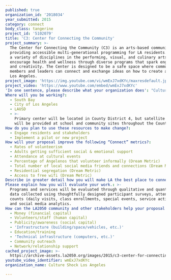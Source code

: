 ```yaml
---
published: true
organization_id: '2018034'
year_submitted: 2015
category: connect
body_class: tangerine
project_id: '5102079'
title: 'C3: Center for Connecting the Community'
project_summary: >-
  The Center for Connecting the Community (C3) is an arts-based community center
  providing accessible multi-generational programming for LA residents. Through
  a variety of disciplines in the performing, visual, and culinary arts, C3 will
  encourage health and wellness through diverse programs that spark engagement
  and creativity. The Center is designed to be a safe space where community
  members and leaders can connect and exchange ideas on how to create a vibrant
  Los Angeles. 
project_image: 'https://img.youtube.com/vi/wmExJ7xdKYc/maxresdefault.jpg'
project_video: 'https://www.youtube.com/embed/wmExJ7xdKYc'
'In one sentence, please describe what your organization does': "Culture Shock LA utilizes urban dance, art, and culture to cultivate meaningful education, enrichment and entertainment programs\r\nin diverse communities."
Where will you be working?:
  - South Bay
  - City of Los Angeles
  - LAUSD
  - >-
    Primary center will be located in County District 4, but satellite services
    will be provided at school and community sites throughout the County.
How do you plan to use these resources to make change?:
  - Engage residents and stakeholders
  - Implement a pilot or new project
How will your proposal improve the following “Connect” metrics?:
  - Rates of volunteerism
  - Adults getting sufficient social & emotional support
  - Attendance at cultural events
  - Percentage of Angelenos that volunteer informally (Dream Metric)
  - Total number of local social media friends and connections (Dream Metric)
  - Residential segregation (Dream Metric)
  - Access to free wifi (Dream Metric)
Describe in greater detail how you will make LA the best place to connect.: "Dedicated to education, enrichment, and entertainment, Culture Shock LA plans to open an arts-based Center for Connecting the Community (C3) providing accessible multi-generational programming for LA residents. Through a variety of disciplines in the performing, visual, and culinary arts, C3 will encourage health and wellness through diverse programs that spark engagement and creativity. \r\n\r\nEDUCATION\r\nC3 will feature programs designed for different age groups under each of the subject areas. Examples of these are music (Mommy & Me, music production), dance (stretching, yoga, and a variety of dance disciplines), visual arts (drawing, graphic design, ceramics), and culinary arts (nutrition, healthy cooking). \r\n\r\nAdditional classes and groups will also be offered based on the interests of volunteers and the identified needs of the community. For example, if parents are interested in forming support groups or play groups, the Center can provide a space for them. If qualified volunteers wish to provide classes in subjects they care about such as financial literacy, computer basics, or resume building, the Center can afford them the opportunity to do so.\r\n\r\nENRICHMENT\r\nIn addition, the Center will include a cafe and common area where people can congregate and connect. It will be a place where students can complete school work while waiting for classes to begin, parents can meet up to exchange advice and experiences, seniors can gather to socialize, and the community at large is welcome to come together. The cafe will also provide job opportunities and give students in the culinary arts classes the opportunity to gain valuable hands on experience in food service and preparation.\r\n\r\nTrue to Culture Shock LA's passion for community service, the Center will also promote projects to support the local community. Planning service opportunities appropriate for all ages, C3 will bring together volunteers and engage them in activities that improve their neighborhoods. \r\n\r\nENTERTAIN\r\nC3 would be the community hub providing meeting space for community discussions, performances, and gatherings. Our goal is for the Center to be a safe space where, through the creative, connecting, and learning process, community members and leaders can improve their well-being and exchange ideas on how to create a vibrant Los Angeles. "
Please explain how you will evaluate your work.: >-
  Programs and services will be evaluated through qualitative and quantitative
  data collected using thoughtfully designed participant surveys, attendance
  counts (daily visits, class enrollments, special events, service activities),
  and social media analytics.
How can the LA2050 community and other stakeholders help your proposal succeed?:
  - Money (financial capital)
  - Volunteers/staff (human capital)
  - Publicity/awareness (social capital)
  - 'Infrastructure (building/space/vehicles, etc.)'
  - Education/training
  - 'Technical infrastructure (computers, etc.)'
  - Community outreach
  - Network/relationship support
cached_project_image: >-
  https://archive-assets.la2050.org/images/2015/c3-center-for-connecting-the-community/img.youtube.com/vi/wmExJ7xdKYc/maxresdefault.jpg
youtube_video_identifier: wmExJ7xdKYc
organization_name: Culture Shock Los Angeles

---
```

